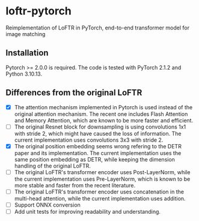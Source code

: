 # loftr-pytorch
Reimplementation of LoFTR in PyTorch, end-to-end transformer model for image matching

## Installation
Pytorch >= 2.0.0 is required. The code is tested with PyTorch 2.1.2 and Python 3.10.13.

## Differences from the original LoFTR
- [x] The attention mechanism implemented in Pytorch is used instead of the original attention mechanism. The recent one includes Flash Attention and Memory Attention, which are known to be more faster and efficient.
- [ ] The original Resnet block for downsampling is using convolutions 1x1 with stride 2, which might have caused the loss of information. The current implementation uses convolutions 3x3 with stride 2.
- [x] The original position embedding seems wrong refering to the DETR paper and its implementation. The current implementation uses the same position embedding as DETR, while keeping the dimension handling of the original LoFTR.
- [ ] The original LoFTR's transformer encoder uses Post-LayerNorm, while the current implementation uses Pre-LayerNorm, which is known to be more stable and faster from the recent literature.
- [ ] The original LoFTR's transformer encoder uses concatenation in the multi-head attention, while the current implementation uses addition.
- [ ] Support ONNX conversion
- [ ] Add unit tests for improving readability and understanding.
